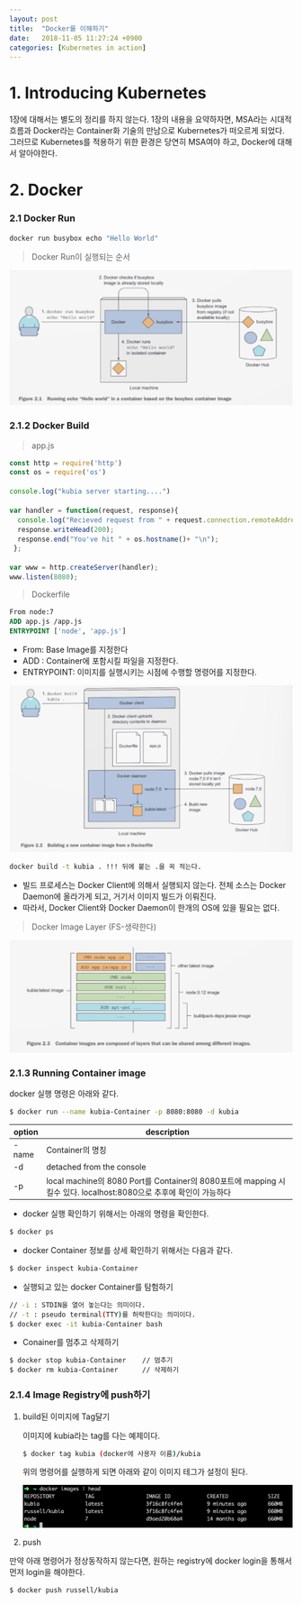 ```yaml
---
layout: post
title:  "Docker를 이해하기"
date:   2018-11-05 11:27:24 +0900
categories: [Kubernetes in action]
---
```

# 1. Introducing Kubernetes

1장에 대해서는 별도의 정리를 하지 않는다.
1장의 내용을 요약하자면, MSA라는 시대적 흐름과 Docker라는 Container화 기술의 만남으로 Kubernetes가 떠오르게 되었다. 그러므로 Kubernetes를 적용하기 위한 환경은 당연히 MSA여야 하고, Docker에 대해서 알아야한다.

# 2. Docker

### 2.1 Docker Run

```sh
docker run busybox echo "Hello World"
```

> Docker Run이 실행되는 순서

![Docker Run](https://raw.githubusercontent.com/act-coe/act-coe.github.io/master/images/chapter2/figure2.1.png)

### 2.1.2 Docker Build

> app.js

```js
const http = require('http')
const os = require('os')

console.log("kubia server starting....")

var handler = function(request, response){
  console.log("Recieved request from " + request.connection.remoteAddress);
  response.writeHead(200);
  response.end("You've hit " + os.hostname()+ "\n");
 };

var www = http.createServer(handler);
www.listen(8080);
```

> Dockerfile

```Dockerfile
From node:7
ADD app.js /app.js
ENTRYPOINT ['node', 'app.js']
```
- From: Base Image를 지정한다
- ADD : Container에 포함시킬 파일을 지정한다.
- ENTRYPOINT: 이미지를 실행시키는 시점에 수행할 명령어를 지정한다.

![Docker Build](https://raw.githubusercontent.com/act-coe/act-coe.github.io/master/images/chapter2/figure2.2.png)
```sh
docker build -t kubia . !!! 뒤에 붙는 .을 꼭 적는다.
```
- 빌드 프로세스는 Docker Client에 의해서 실행되지 않는다. 전체 소스는 Docker Daemon에 올라가게 되고, 거기서 이미지 빌드가 이뤄진다.
- 따라서, Docker Client와 Docker Daemon이 한개의 OS에 있을 필요는 없다.

> Docker Image Layer (FS-생략한다)

![Docker Image Layer](https://raw.githubusercontent.com/act-coe/act-coe.github.io/master/images/chapter2/figure2.3.png)


### 2.1.3 Running Container image

docker 실행 명령은 아래와 같다.

```sh
$ docker run --name kubia-Container -p 8080:8080 -d kubia
```
|option | description |
| ----  | ---- |
| -name | Container의 명칭 |
| -d    | detached from the console|
| -p    | local machine의 8080 Port를 Container의 8080포트에 mapping 시킬수 있다. localhost:8080으로 추후에 확인이 가능하다 |

- docker 실행 확인하기 위해서는 아래의 명령을 확인한다.

 ```sh
 $ docker ps
 ```

- docker Container 정보를 상세 확인하기 위해서는 다음과 같다.

 ```sh
 $ docker inspect kubia-Container
 ```

- 실행되고 있는 docker Container를 탐험하기

 ```sh
 // -i : STDIN을 열어 놓는다는 의미이다.
 // -t : pseudo terminal(TTY)를 허락한다는 의미이다.
 $ docker exec -it kubia-Container bash
 ```
- Conainer를 멈추고 삭제하기

 ```sh
 $ docker stop kubia-Container    // 멈추기
 $ docker rm kubia-Container      // 삭제하기
 ```

### 2.1.4 Image Registry에 push하기

  1. build된 이미지에 Tag달기

     이미지에 kubia라는 tag를 다는 예제이다.
     ```sh
     $ docker tag kubia (docker에 사용자 이름)/kubia
     ```
     위의 명령어를 실행하게 되면 아래와 같이 이미지 테그가 설정이 된다.

     ![Docker Tag](https://raw.githubusercontent.com/act-coe/act-coe.github.io/master/images/chapter2/figure2.4.png)

  1. push

   만약 아래 명령어가 정상동작하지 않는다면, 원하는 registry에 docker login을 통해서 먼저 login을 해야한다.

   ```sh
   $ docker push russell/kubia
   ```
